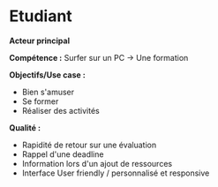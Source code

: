 # Etudiant

**Acteur principal**

**Compétence :** Surfer sur un PC
    -> Une formation
    
**Objectifs/Use case :**

- Bien s'amuser
- Se former
- Réaliser des activités

**Qualité :**

- Rapidité de retour sur une évaluation
- Rappel d'une deadline
- Information lors d'un ajout de ressources
- Interface User friendly / personnalisé et responsive

